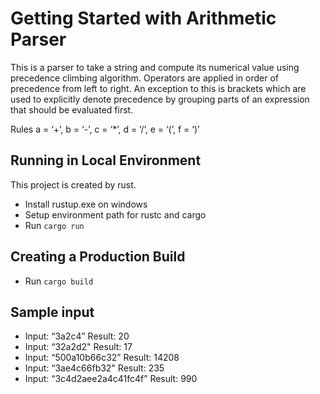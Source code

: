 # Getting Started with Arithmetic Parser 

This is a parser to take a string and compute its numerical value using precedence climbing algorithm.
Operators are applied in order of precedence from left to right. An exception to this is brackets which are used to explicitly denote precedence by grouping parts of an expression that should be evaluated first.

Rules
a = ‘+’, b = ‘-’, c = ‘*’, d = ‘/’, e = ‘(’, f = ‘)’

## Running in Local Environment

This project is created by rust.

- Install rustup.exe on windows
- Setup environment path for rustc and cargo
- Run `cargo run`

## Creating a Production Build

- Run `cargo build`

## Sample input

- Input: “3a2c4”    Result: 20
- Input: “32a2d2"   Result: 17
- Input: “500a10b66c32”     Result: 14208
- Input: “3ae4c66fb32"      Result: 235
- Input: “3c4d2aee2a4c41fc4f”   Result: 990



